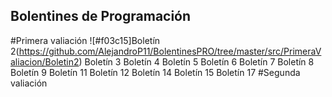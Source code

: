 ## Bolentines de Programación
#Primera valiación
![#f03c15]Boletín 2(https://github.com/AlejandroP11/BolentinesPRO/tree/master/src/PrimeraValiacion/Boletin2)
Boletín 3
Boletín 4
Boletín 5
Boletín 6
Boletín 7
Boletín 8
Boletín 9
Boletín 11
Boletín 12 
Boletín 14
Boletín 15
Boletín 17 
#Segunda valiación

